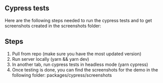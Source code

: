 ## Cypress tests
Here are the following steps needed to run the cypress tests and to get screenshots created in the screenshots folder:

## Steps
1. Pull from repo (make sure you have the most updated version)
2. Run server locally (yarn && yarn dev)
3. In another tab, run cypress tests in headless mode (yarn cypress)
4. Once testing is done, you can find the screenshots for the demo in the following folder: packages/cypress/screenshots